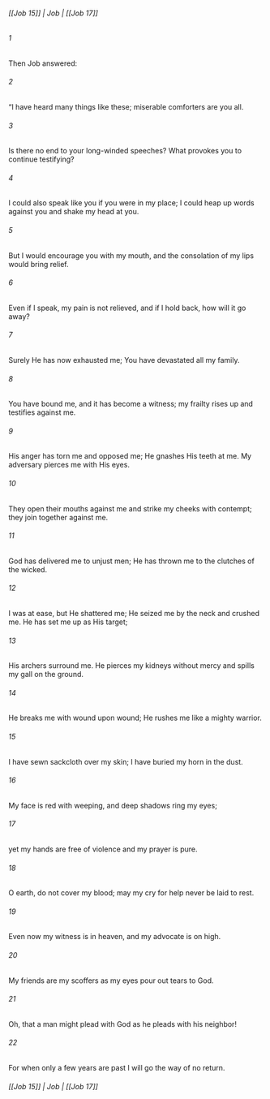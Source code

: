 ###### [[Job 15]] | Job | [[Job 17]]

###### 1
Then Job answered:
###### 2
“I have heard many things like these; miserable comforters are you all.
###### 3
Is there no end to your long-winded speeches? What provokes you to continue testifying?
###### 4
I could also speak like you if you were in my place; I could heap up words against you and shake my head at you.
###### 5
But I would encourage you with my mouth, and the consolation of my lips would bring relief.
###### 6
Even if I speak, my pain is not relieved, and if I hold back, how will it go away?
###### 7
Surely He has now exhausted me; You have devastated all my family.
###### 8
You have bound me, and it has become a witness; my frailty rises up and testifies against me.
###### 9
His anger has torn me and opposed me; He gnashes His teeth at me. My adversary pierces me with His eyes.
###### 10
They open their mouths against me and strike my cheeks with contempt; they join together against me.
###### 11
God has delivered me to unjust men; He has thrown me to the clutches of the wicked.
###### 12
I was at ease, but He shattered me; He seized me by the neck and crushed me. He has set me up as His target;
###### 13
His archers surround me. He pierces my kidneys without mercy and spills my gall on the ground.
###### 14
He breaks me with wound upon wound; He rushes me like a mighty warrior.
###### 15
I have sewn sackcloth over my skin; I have buried my horn in the dust.
###### 16
My face is red with weeping, and deep shadows ring my eyes;
###### 17
yet my hands are free of violence and my prayer is pure.
###### 18
O earth, do not cover my blood; may my cry for help never be laid to rest.
###### 19
Even now my witness is in heaven, and my advocate is on high.
###### 20
My friends are my scoffers as my eyes pour out tears to God.
###### 21
Oh, that a man might plead with God as he pleads with his neighbor!
###### 22
For when only a few years are past I will go the way of no return.

###### [[Job 15]] | Job | [[Job 17]]
